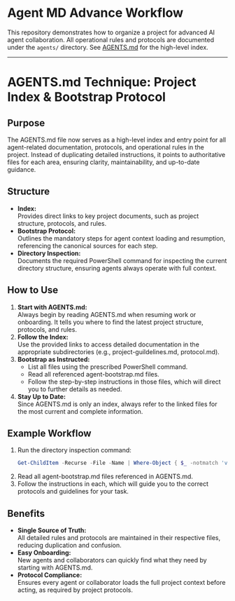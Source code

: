 # Agent MD Advance Workflow

This repository demonstrates how to organize a project for advanced AI agent collaboration. All operational rules and protocols are documented under the `agents/` directory. See [AGENTS.md](AGENTS.md) for the high-level index.

---

# AGENTS.md Technique: Project Index & Bootstrap Protocol

## Purpose

The AGENTS.md file now serves as a high-level index and entry point for all agent-related documentation, protocols, and operational rules in the project. Instead of duplicating detailed instructions, it points to authoritative files for each area, ensuring clarity, maintainability, and up-to-date guidance.

## Structure

- **Index:**  
  Provides direct links to key project documents, such as project structure, protocols, and rules.
- **Bootstrap Protocol:**  
  Outlines the mandatory steps for agent context loading and resumption, referencing the canonical sources for each step.
- **Directory Inspection:**  
  Documents the required PowerShell command for inspecting the current directory structure, ensuring agents always operate with full context.

## How to Use

1. **Start with AGENTS.md:**  
   Always begin by reading AGENTS.md when resuming work or onboarding. It tells you where to find the latest project structure, protocols, and rules.
2. **Follow the Index:**  
   Use the provided links to access detailed documentation in the appropriate subdirectories (e.g., project-guildelines.md, protocol.md).
3. **Bootstrap as Instructed:**  
   - List all files using the prescribed PowerShell command.
   - Read all referenced agent-bootstrap.md files.
   - Follow the step-by-step instructions in those files, which will direct you to further details as needed.
4. **Stay Up to Date:**  
   Since AGENTS.md is only an index, always refer to the linked files for the most current and complete information.

## Example Workflow

1. Run the directory inspection command:
   ```powershell
   Get-ChildItem -Recurse -File -Name | Where-Object { $_ -notmatch 'venv|pycache|.git|.pytest_cache' }
   ```
2. Read all agent-bootstrap.md files referenced in AGENTS.md.
3. Follow the instructions in each, which will guide you to the correct protocols and guidelines for your task.

## Benefits

- **Single Source of Truth:**  
  All detailed rules and protocols are maintained in their respective files, reducing duplication and confusion.
- **Easy Onboarding:**  
  New agents and collaborators can quickly find what they need by starting with AGENTS.md.
- **Protocol Compliance:**  
  Ensures every agent or collaborator loads the full project context before acting, as required by project protocols.

